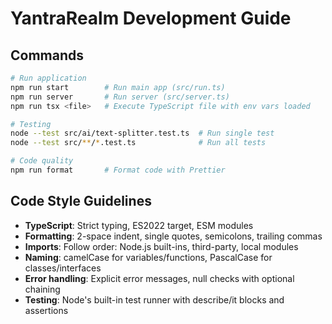 # YantraRealm Development Guide

## Commands
```bash
# Run application
npm run start        # Run main app (src/run.ts)
npm run server       # Run server (src/server.ts)
npm run tsx <file>   # Execute TypeScript file with env vars loaded

# Testing
node --test src/ai/text-splitter.test.ts  # Run single test
node --test src/**/*.test.ts              # Run all tests

# Code quality
npm run format       # Format code with Prettier
```

## Code Style Guidelines
- **TypeScript**: Strict typing, ES2022 target, ESM modules
- **Formatting**: 2-space indent, single quotes, semicolons, trailing commas
- **Imports**: Follow order: Node.js built-ins, third-party, local modules
- **Naming**: camelCase for variables/functions, PascalCase for classes/interfaces
- **Error handling**: Explicit error messages, null checks with optional chaining
- **Testing**: Node's built-in test runner with describe/it blocks and assertions
